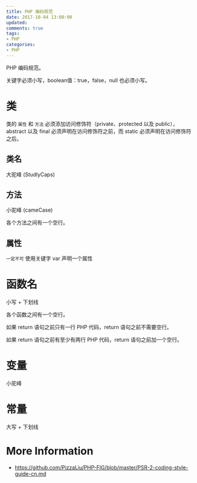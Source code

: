 ```yaml
---
title: PHP 编码规范
date: 2017-10-04 13:00:00
updated:
comments: true
tags:
- PHP
categories:
- PHP
---
```


PHP 编码规范。

<!--more-->

关键字必须小写，boolean值：true，false，null 也必须小写。

# 类

类的 `属性` 和 `方法` 必须添加访问修饰符（private、protected 以及 public）， abstract 以及 final 必须声明在访问修饰符之前，而 static 必须声明在访问修饰符之后。

## 类名

大驼峰 (StudlyCaps)

## 方法

小驼峰 (cameCase)

各个方法之间有一个空行。

## 属性

`一定不可` 使用关键字 var 声明一个属性

# 函数名

小写 + 下划线

各个函数之间有一个空行。

如果 return 语句之前只有一行 PHP 代码，return 语句之前不需要空行。

如果 return 语句之前有至少有两行 PHP 代码，return 语句之前加一个空行。

# 变量

小驼峰

# 常量

大写 + 下划线

# More Information

* https://github.com/PizzaLiu/PHP-FIG/blob/master/PSR-2-coding-style-guide-cn.md
